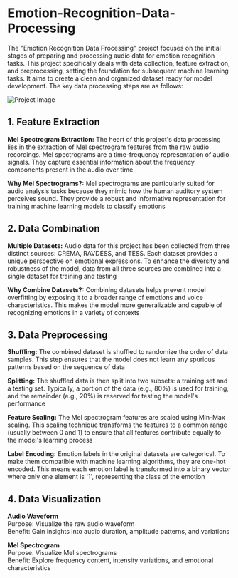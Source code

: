 # Emotion-Recognition-Data-Processing

The "Emotion Recognition Data Processing" project focuses on the initial stages of preparing and processing audio data for emotion recognition tasks. This project specifically deals with data collection, feature extraction, and preprocessing, setting the foundation for subsequent machine learning tasks. It aims to create a clean and organized dataset ready for model development. The key data processing steps are as follows:

![Project Image](https://getwallpapers.com/wallpaper/full/1/4/a/381656.jpg)

## 1. Feature Extraction
**Mel Spectrogram Extraction:** The heart of this project's data processing lies in the extraction of Mel spectrogram features from the raw audio recordings. Mel spectrograms are a time-frequency representation of audio signals. They capture essential information about the frequency components present in the audio over time

**Why Mel Spectrograms?:** Mel spectrograms are particularly suited for audio analysis tasks because they mimic how the human auditory system perceives sound. They provide a robust and informative representation for training machine learning models to classify emotions

## 2. Data Combination
**Multiple Datasets:** Audio data for this project has been collected from three distinct sources: CREMA, RAVDESS, and TESS. Each dataset provides a unique perspective on emotional expressions. To enhance the diversity and robustness of the model, data from all three sources are combined into a single dataset for training and testing

**Why Combine Datasets?:** Combining datasets helps prevent model overfitting by exposing it to a broader range of emotions and voice characteristics. This makes the model more generalizable and capable of recognizing emotions in a variety of contexts

## 3. Data Preprocessing
**Shuffling:** The combined dataset is shuffled to randomize the order of data samples. This step ensures that the model does not learn any spurious patterns based on the sequence of data

**Splitting:** The shuffled data is then split into two subsets: a training set and a testing set. Typically, a portion of the data (e.g., 80%) is used for training, and the remainder (e.g., 20%) is reserved for testing the model's performance

**Feature Scaling:** The Mel spectrogram features are scaled using Min-Max scaling. This scaling technique transforms the features to a common range (usually between 0 and 1) to ensure that all features contribute equally to the model's learning process

**Label Encoding:** Emotion labels in the original datasets are categorical. To make them compatible with machine learning algorithms, they are one-hot encoded. This means each emotion label is transformed into a binary vector where only one element is '1', representing the class of the emotion

## 4. Data Visualization
**Audio Waveform**<br />
Purpose: Visualize the raw audio waveform<br />
Benefit: Gain insights into audio duration, amplitude patterns, and variations

**Mel Spectrogram**<br />
Purpose: Visualize Mel spectrograms<br />
Benefit: Explore frequency content, intensity variations, and emotional characteristics
